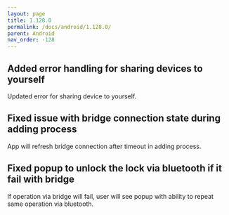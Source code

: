 ```yaml
---
layout: page
title: 1.128.0
permalink: /docs/android/1.128.0/
parent: Android
nav_order: -128
---
```


## Added error handling for sharing devices to yourself
Updated error for sharing device to yourself.

## Fixed issue with bridge connection state during adding process
App will refresh bridge connection after timeout in adding process.

## Fixed popup to unlock the lock via bluetooth if it fail with bridge
If operation via bridge will fail, user will see popup with ability to repeat same operation via bluetooth. 
